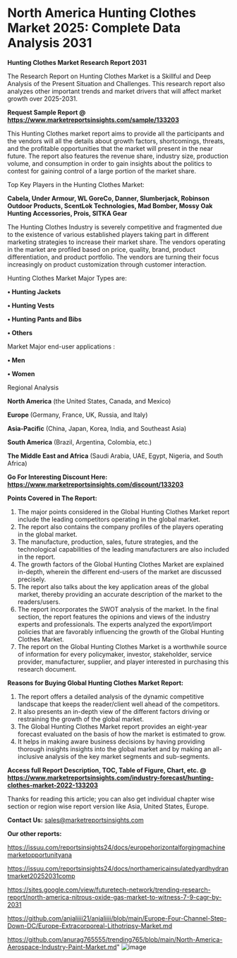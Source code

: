 # North America Hunting Clothes Market 2025: Complete Data Analysis 2031

<strong>Hunting Clothes Market Research Report 2031</strong>

The Research Report on Hunting Clothes Market is a Skillful and Deep Analysis of the Present Situation and Challenges. This research report also analyzes other important trends and market drivers that will affect market growth over 2025-2031.

<strong>Request Sample Report @ <a href=https://www.marketreportsinsights.com/sample/133203>https://www.marketreportsinsights.com/sample/133203</a></strong>

This Hunting Clothes market report aims to provide all the participants and the vendors will all the details about growth factors, shortcomings, threats, and the profitable opportunities that the market will present in the near future. The report also features the revenue share, industry size, production volume, and consumption in order to gain insights about the politics to contest for gaining control of a large portion of the market share.

Top Key Players in the Hunting Clothes Market:

<strong>Cabela, Under Armour, WL GoreCo, Danner, Slumberjack, Robinson Outdoor Products, ScentLok Technologies, Mad Bomber, Mossy Oak Hunting Accessories, Prois, SITKA Gear</strong>

The Hunting Clothes Industry is severely competitive and fragmented due to the existence of various established players taking part in different marketing strategies to increase their market share. The vendors operating in the market are profiled based on price, quality, brand, product differentiation, and product portfolio. The vendors are turning their focus increasingly on product customization through customer interaction.

Hunting Clothes Market Major Types are:

<strong>• Hunting Jackets

• Hunting Vests

• Hunting Pants and Bibs

• Others</strong>

Market Major end-user applications :

<strong>• Men

• Women</strong>

Regional Analysis

</u><strong><b>North America</b></strong> (the United States, Canada, and Mexico)

<strong><b>Europe </b></strong>(Germany, France, UK, Russia, and Italy)

<strong><b>Asia-Pacific</b></strong> (China, Japan, Korea, India, and Southeast Asia)

<strong><b>South America</b></strong> (Brazil, Argentina, Colombia, etc.)

<strong><b>The Middle East and Africa</b></strong> (Saudi Arabia, UAE, Egypt, Nigeria, and South Africa)

<strong>Go For Interesting Discount Here: <a href=https://www.marketreportsinsights.com/discount/133203>https://www.marketreportsinsights.com/discount/133203</a></strong>

<strong>Points Covered in The Report:</strong>
<ol>
  <li>The major points considered in the Global Hunting Clothes Market report include the leading competitors operating in the global market.</li>
  <li>The report also contains the company profiles of the players operating in the global market.</li>
  <li>The manufacture, production, sales, future strategies, and the technological capabilities of the leading manufacturers are also included in the report.</li>
  <li>The growth factors of the Global Hunting Clothes Market are explained in-depth, wherein the different end-users of the market are discussed precisely.</li>
  <li>The report also talks about the key application areas of the global market, thereby providing an accurate description of the market to the readers/users.</li>
  <li>The report incorporates the SWOT analysis of the market. In the final section, the report features the opinions and views of the industry experts and professionals. The experts analyzed the export/import policies that are favorably influencing the growth of the Global Hunting Clothes Market.</li>
  <li>The report on the Global Hunting Clothes Market is a worthwhile source of information for every policymaker, investor, stakeholder, service provider, manufacturer, supplier, and player interested in purchasing this research document.</li>
</ol>
<strong>Reasons for Buying Global Hunting Clothes Market Report:</strong>

<ol>
  <li>The report offers a detailed analysis of the dynamic competitive landscape that keeps the reader/client well ahead of the competitors.</li>
  <li>It also presents an in-depth view of the different factors driving or restraining the growth of the global market.</li>
  <li>The Global Hunting Clothes Market report provides an eight-year forecast evaluated on the basis of how the market is estimated to grow.</li>
  <li>It helps in making aware business decisions by having providing thorough insights insights into the global market and by making an all-inclusive analysis of the key market segments and sub-segments.</li>
</ol>
<strong>Access full Report Description, TOC, Table of Figure, Chart, etc. @ <a href=https://www.marketreportsinsights.com/industry-forecast/hunting-clothes-market-2022-133203>https://www.marketreportsinsights.com/industry-forecast/hunting-clothes-market-2022-133203</a></strong>


Thanks for reading this article; you can also get individual chapter wise section or region wise report version like Asia, United States, Europe.

<strong>Contact Us:</strong>
sales@marketreportsinsights.com

<strong>Our other reports:</strong>

<a href=https://issuu.com/reportsinsights24/docs/europehorizontalforgingmachinemarketopportunityana>https://issuu.com/reportsinsights24/docs/europehorizontalforgingmachinemarketopportunityana</a>

<a href=https://issuu.com/reportsinsights24/docs/northamericainsulatedyardhydrantmarket20252031comp>https://issuu.com/reportsinsights24/docs/northamericainsulatedyardhydrantmarket20252031comp</a>

<a href=https://sites.google.com/view/futuretech-network/trending-research-report/north-america-nitrous-oxide-gas-market-to-witness-7-9-cagr-by-2031>https://sites.google.com/view/futuretech-network/trending-research-report/north-america-nitrous-oxide-gas-market-to-witness-7-9-cagr-by-2031</a>

<a href=https://github.com/anjaliiii21/anjaliiii/blob/main/Europe-Four-Channel-Step-Down-DC/Europe-Extracorporeal-Lithotripsy-Market.md>https://github.com/anjaliiii21/anjaliiii/blob/main/Europe-Four-Channel-Step-Down-DC/Europe-Extracorporeal-Lithotripsy-Market.md</a>

<a href=https://github.com/anurag765555/trending765/blob/main/North-America-Aerospace-Industry-Paint-Market.md>https://github.com/anurag765555/trending765/blob/main/North-America-Aerospace-Industry-Paint-Market.md</a>"
![image](https://github.com/user-attachments/assets/e2b76847-f77a-4917-81a7-3bd2ec43f275)
